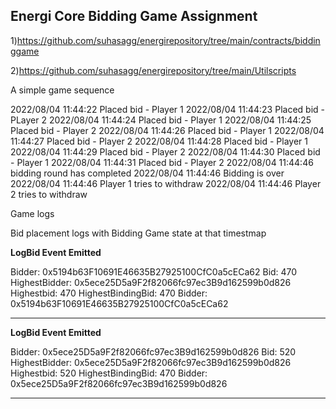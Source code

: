## Energi Core Bidding Game Assignment

1)https://github.com/suhasagg/energirepository/tree/main/contracts/biddinggame

2)https://github.com/suhasagg/energirepository/tree/main/Utilscripts

A simple game sequence 

2022/08/04 11:44:22 Placed bid - Player 1
2022/08/04 11:44:23 Placed bid - PLayer 2 
2022/08/04 11:44:24 Placed bid - Player 1
2022/08/04 11:44:25 Placed bid - Player 2
2022/08/04 11:44:26 Placed bid - Player 1
2022/08/04 11:44:27 Placed bid - Player 2
2022/08/04 11:44:28 Placed bid - Player 1
2022/08/04 11:44:29 Placed bid - Player 2
2022/08/04 11:44:30 Placed bid - Player 1
2022/08/04 11:44:31 Placed bid - Player 2
2022/08/04 11:44:46 bidding round has completed
2022/08/04 11:44:46 Bidding is over
2022/08/04 11:44:46 Player 1 tries to withdraw
2022/08/04 11:44:46 Player 2 tries to withdraw


Game logs

Bid placement logs with Bidding Game state at that timestmap

******LogBid Event Emitted******

Bidder: 0x5194b63F10691E46635B27925100CfC0a5cECa62
Bid: 470
HighestBidder: 0x5ece25D5a9F2f82066fc97ec3B9d162599b0d826
Highestbid: 470
HighestBindingBid: 470
Bidder: 0x5194b63F10691E46635B27925100CfC0a5cECa62

**************

******LogBid Event Emitted******

Bidder: 0x5ece25D5a9F2f82066fc97ec3B9d162599b0d826
Bid: 520
HighestBidder: 0x5ece25D5a9F2f82066fc97ec3B9d162599b0d826
Highestbid: 520
HighestBindingBid: 470
Bidder: 0x5ece25D5a9F2f82066fc97ec3B9d162599b0d826

**************


